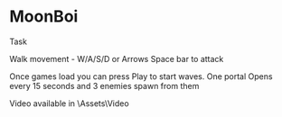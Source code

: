 # MoonBoi
Task

Walk movement - W/A/S/D or Arrows
Space bar to attack

Once games load you can press Play to start waves.
One portal Opens every 15 seconds and 3 enemies spawn from them

Video available in \Assets\Video